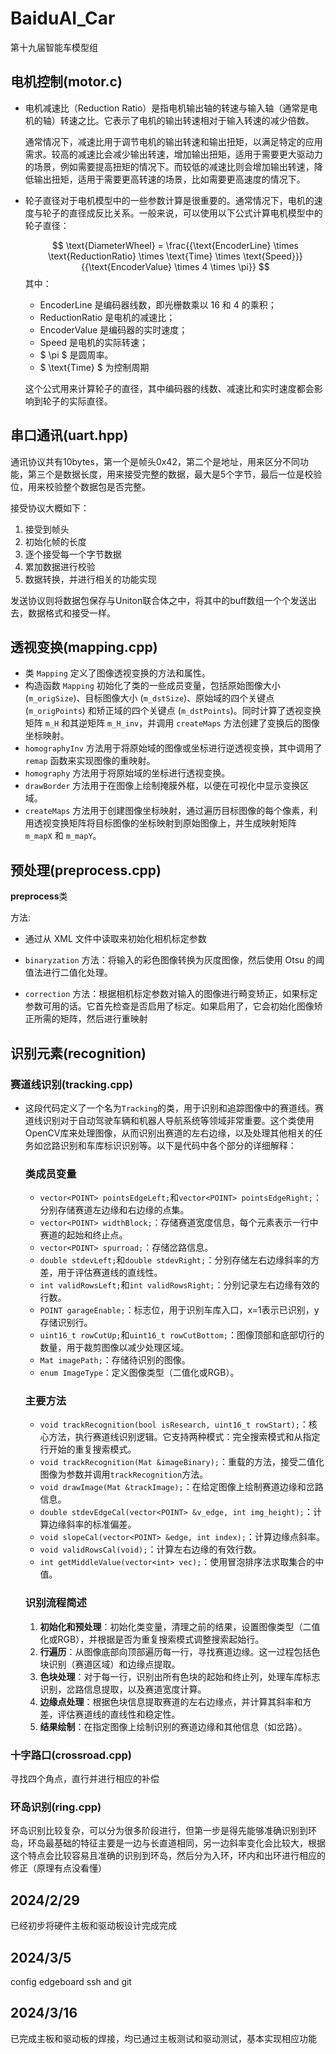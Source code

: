 # BaiduAI_Car
 第十九届智能车模型组

## 电机控制(motor.c)

- 电机减速比（Reduction Ratio）是指电机输出轴的转速与输入轴（通常是电机的轴）转速之比。它表示了电机的输出转速相对于输入转速的减少倍数。

  通常情况下，减速比用于调节电机的输出转速和输出扭矩，以满足特定的应用需求。较高的减速比会减少输出转速，增加输出扭矩，适用于需要更大驱动力的场景，例如需要提高扭矩的情况下。而较低的减速比则会增加输出转速，降低输出扭矩，适用于需要更高转速的场景，比如需要更高速度的情况下。

- 轮子直径对于电机模型中的一些参数计算是很重要的。通常情况下，电机的速度与轮子的直径成反比关系。一般来说，可以使用以下公式计算电机模型中的轮子直径：

  $$
  \text{DiameterWheel} = \frac{{\text{EncoderLine} \times \text{ReductionRatio} \times \text{Time} \times \text{Speed}}}{{\text{EncoderValue} \times 4 \times \pi}}
  $$
  其中：
  - $\text{EncoderLine}$ 是编码器线数，即光栅数乘以 16 和 4 的乘积；
  - $\text{ReductionRatio}$ 是电机的减速比；
  - $\text{EncoderValue}$ 是编码器的实时速度；
  - $\text{Speed}$ 是电机的实际转速；
  - $ \pi $​ 是圆周率。
  - $ \text{Time} $ 为控制周期
  
  这个公式用来计算轮子的直径，其中编码器的线数、减速比和实时速度都会影响到轮子的实际直径。

## 串口通讯(uart.hpp)

通讯协议共有10bytes，第一个是帧头0x42，第二个是地址，用来区分不同功能，第三个是数据长度，用来接受完整的数据，最大是5个字节，最后一位是校验位，用来校验整个数据包是否完整。

接受协议大概如下：

1. 接受到帧头
2. 初始化帧的长度
3. 逐个接受每一个字节数据
4. 累加数据进行校验
5. 数据转换，并进行相关的功能实现

发送协议则将数据包保存与Uniton联合体之中，将其中的buff数组一个个发送出去，数据格式和接受一样。



## 透视变换(mapping.cpp)

- 类 `Mapping` 定义了图像透视变换的方法和属性。
- 构造函数 `Mapping` 初始化了类的一些成员变量，包括原始图像大小 (`m_origSize`)、目标图像大小 (`m_dstSize`)、原始域的四个关键点 (`m_origPoints`) 和矫正域的四个关键点 (`m_dstPoints`)。同时计算了透视变换矩阵 `m_H` 和其逆矩阵 `m_H_inv`，并调用 `createMaps` 方法创建了变换后的图像坐标映射。
- `homographyInv` 方法用于将原始域的图像或坐标进行逆透视变换，其中调用了 `remap` 函数来实现图像的重映射。
- `homography` 方法用于将原始域的坐标进行透视变换。
- `drawBorder` 方法用于在图像上绘制掩膜外框，以便在可视化中显示变换区域。
- `createMaps` 方法用于创建图像坐标映射，通过遍历目标图像的每个像素，利用透视变换矩阵将目标图像的坐标映射到原始图像上，并生成映射矩阵 `m_mapX` 和 `m_mapY`。

## 预处理(preprocess.cpp)

**preprocess**类

方法:

- 通过从 XML 文件中读取来初始化相机标定参数

- `binaryzation` 方法：将输入的彩色图像转换为灰度图像，然后使用 Otsu 的阈值法进行二值化处理。

- `correction` 方法：根据相机标定参数对输入的图像进行畸变矫正，如果标定参数可用的话。它首先检查是否启用了标定。如果启用了，它会初始化图像矫正所需的矩阵，然后进行重映射

## 识别元素(recognition)



### 赛道线识别(tracking.cpp)

- 这段代码定义了一个名为`Tracking`的类，用于识别和追踪图像中的赛道线。赛道线识别对于自动驾驶车辆和机器人导航系统等领域非常重要。这个类使用OpenCV库来处理图像，从而识别出赛道的左右边缘，以及处理其他相关的任务如岔路识别和车库标识识别等。以下是代码中各个部分的详细解释：

  ### 类成员变量
  - `vector<POINT> pointsEdgeLeft;`和`vector<POINT> pointsEdgeRight;`：分别存储赛道左边缘和右边缘的点集。
  - `vector<POINT> widthBlock;`：存储赛道宽度信息，每个元素表示一行中赛道的起始和终止点。
  - `vector<POINT> spurroad;`：存储岔路信息。
  - `double stdevLeft;`和`double stdevRight;`：分别存储左右边缘斜率的方差，用于评估赛道线的直线性。
  - `int validRowsLeft;`和`int validRowsRight;`：分别记录左右边缘有效的行数。
  - `POINT garageEnable;`：标志位，用于识别车库入口，x=1表示已识别，y存储识别行。
  - `uint16_t rowCutUp;`和`uint16_t rowCutBottom;`：图像顶部和底部切行的数量，用于裁剪图像以减少处理区域。
  - `Mat imagePath;`：存储待识别的图像。
  - `enum ImageType`：定义图像类型（二值化或RGB）。

  ### 主要方法
  - `void trackRecognition(bool isResearch, uint16_t rowStart);`：核心方法，执行赛道线识别逻辑。它支持两种模式：完全搜索模式和从指定行开始的重复搜索模式。
  - `void trackRecognition(Mat &imageBinary);`：重载的方法，接受二值化图像为参数并调用`trackRecognition`方法。
  - `void drawImage(Mat &trackImage);`：在给定图像上绘制赛道边缘和岔路信息。
  - `double stdevEdgeCal(vector<POINT> &v_edge, int img_height);`：计算边缘斜率的标准偏差。
  - `void slopeCal(vector<POINT> &edge, int index);`：计算边缘点斜率。
  - `void validRowsCal(void);`：计算左右边缘的有效行数。
  - `int getMiddleValue(vector<int> vec);`：使用冒泡排序法求取集合的中值。

  
  
  ### 识别流程简述
  1. **初始化和预处理**：初始化类变量，清理之前的结果，设置图像类型（二值化或RGB），并根据是否为重复搜索模式调整搜索起始行。
  2. **行遍历**：从图像底部向顶部遍历每一行，寻找赛道边缘。这一过程包括色块识别（赛道区域）和边缘点提取。
  3. **色块处理**：对于每一行，识别出所有色块的起始和终止列，处理车库标志识别，岔路信息提取，以及赛道宽度计算。
  4. **边缘点处理**：根据色块信息提取赛道的左右边缘点，并计算其斜率和方差，评估赛道线的直线性和稳定性。
  5. **结果绘制**：在指定图像上绘制识别的赛道边缘和其他信息（如岔路）。




### 十字路口(crossroad.cpp)

寻找四个角点，直行并进行相应的补偿



### 环岛识别(ring.cpp)

环岛识别比较复杂，可以分为很多阶段进行，但第一步是得先能够准确识别到环岛，环岛最基础的特征主要是一边与长直道相同，另一边斜率变化会比较大，根据这个特点会比较容易且准确的识别到环岛，然后分为入环，环内和出环进行相应的修正（原理有点没看懂）

## 2024/2/29

已经初步将硬件主板和驱动板设计完成完成


## 2024/3/5

config edgeboard ssh and git 

## 2024/3/16

已完成主板和驱动板的焊接，均已通过主板测试和驱动测试，基本实现相应功能

